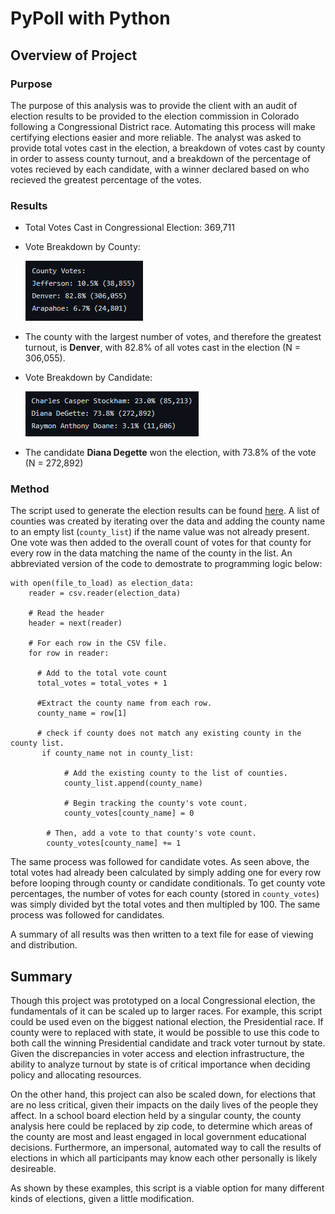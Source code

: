 # PyPoll with Python

## Overview of Project

### Purpose

The purpose of this analysis was to provide the client with an audit of election results to be provided to the election commission in Colorado following a Congressional District race. Automating this process will make certifying elections easier and more reliable. The analyst was asked to provide total votes cast in the election, a breakdown of votes cast by county in order to assess county turnout, and a breakdown of the percentage of votes recieved by each candidate, with a winner declared based on who recieved the greatest percentage of the votes.

### Results

* Total Votes Cast in Congressional Election: 369,711
* Vote Breakdown by County:

  ![Country Vote Breakdown](https://github.com/cbeckler/election-analysis/blob/main/Resources/county_votes.png)
* The county with the largest number of votes, and therefore the greatest turnout, is **Denver**, with 82.8% of all votes cast in the election (N = 306,055).
* Vote Breakdown by Candidate:

  ![Candidate Vote Breakdown](https://github.com/cbeckler/election-analysis/blob/main/Resources/candidate_votes.png)
 * The candidate **Diana Degette** won the election, with 73.8% of the vote (N = 272,892)
 
 ### Method
 
The script used to generate the election results can be found [here](https://github.com/cbeckler/election-analysis/blob/main/PyPoll_Challenge.py). A list of counties was created by iterating over the data and adding the county name to an empty list (`county_list`) if the name value was not already present. One vote was then added to the overall count of votes for that county for every row in the data matching the name of the county in the list. An abbreviated version of the code to demostrate to programming logic below:

```
with open(file_to_load) as election_data:
    reader = csv.reader(election_data)

    # Read the header
    header = next(reader)

    # For each row in the CSV file.
    for row in reader:
    
      # Add to the total vote count
      total_votes = total_votes + 1
        
      #Extract the county name from each row.
      county_name = row[1]
      
      # check if county does not match any existing county in the county list.
       if county_name not in county_list:

            # Add the existing county to the list of counties.
            county_list.append(county_name)

            # Begin tracking the county's vote count.
            county_votes[county_name] = 0

        # Then, add a vote to that county's vote count.
        county_votes[county_name] += 1
 ```
The same process was followed for candidate votes. As seen above, the total votes had already been calculated by simply adding one for every row before looping through county or candidate conditionals. To get county vote percentages, the number of votes for each county (stored in `county_votes`) was simply divided byt the total votes and then multipled by 100. The same process was followed for candidates. 

A summary of all results was then written to a text file for ease of viewing and distribution.

## Summary

Though this project was prototyped on a local Congressional election, the fundamentals of it can be scaled up to larger races. For example, this script could be used even on the biggest national election, the Presidential race. If county were to replaced with state, it would be possible to use this code to both call the winning Presidential candidate and track voter turnout by state. Given the discrepancies in voter access and election infrastructure, the ability to analyze turnout by state is of critical importance when deciding policy and allocating resources.

On the other hand, this project can also be scaled down, for elections that are no less critical, given their impacts on the daily lives of the people they affect. In a school board election held by a singular county, the county analysis here could be replaced by zip code, to determine which areas of the county are most and least engaged in local government educational decisions. Furthermore, an impersonal, automated way to call the results of elections in which all participants may know each other personally is likely desireable.

As shown by these examples, this script is a viable option for many different kinds of elections, given a little modification.      
      
